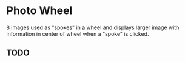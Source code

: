 # Photo Wheel

8 images used as "spokes" in a wheel and displays larger image with information in center of wheel when a "spoke" is clicked.

## TODO
